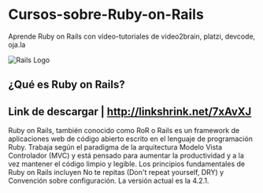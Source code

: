 # Cursos-sobre-Ruby-on-Rails
Aprende Ruby on Rails con vídeo-tutoriales de video2brain, platzi, devcode, oja.la

![Rails Logo](https://dynamicimagesmx-v2b.netdna-ssl.com/product_class_external_product/ruby_rails.png)

## ¿Qué es Ruby on Rails?

## Link de descargar | http://linkshrink.net/7xAvXJ

Ruby on Rails, también conocido como RoR o Rails es un framework de aplicaciones web de código abierto escrito en el lenguaje de programación Ruby. Trabaja según el paradigma de la arquitectura Modelo Vista Controlador (MVC) y está pensado para aumentar la productividad y a la vez mantener el código limpio y legible.
Los principios fundamentales de Ruby on Rails incluyen No te repitas (Don't repeat yourself, DRY) y Convención sobre configuración.
La versión actual es la 4.2.1.

